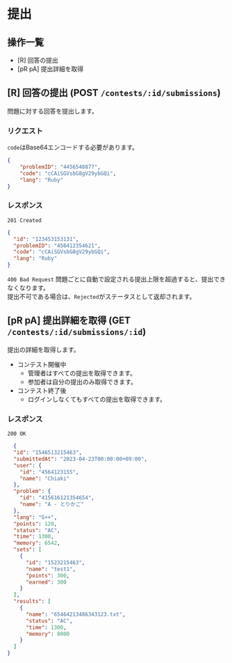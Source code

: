 # 提出

## 操作一覧

- [R] 回答の提出
- [pR pA] 提出詳細を取得

## [R] 回答の提出 (POST `/contests/:id/submissions`)

問題に対する回答を提出します。

### リクエスト

`code`はBase64エンコードする必要があります。

```json
{
    "problemID": "4456548877",
    "code": "cCAiSGVsbG8gV29ybGQi",
    "lang": "Ruby"
}
```

### レスポンス

`201 Created`

```json
{
  "id": "123453153131",
  "problemID": "456412354621",
  "code": "cCAiSGVsbG8gV29ybGQi",
  "lang": "Ruby"
}
```

`400 Bad Request`
問題ごとに自動で設定される提出上限を超過すると、提出できなくなります。  
提出不可である場合は、`Rejected`がステータスとして返却されます。

## [pR pA] 提出詳細を取得 (GET `/contests/:id/submissions/:id`)

提出の詳細を取得します。

- コンテスト開催中
  - 管理者はすべての提出を取得できます。
  - 参加者は自分の提出のみ取得できます。
- コンテスト終了後
  - ログインしなくてもすべての提出を取得できます。

### レスポンス

`200 OK`

```json
  {
  "id": "1546513215463",
  "submittedAt": "2023-04-23T00:00:00+09:00",
  "user": {
    "id": "4564123155",
    "name": "Chiaki"
  },
  "problem": {
    "id": "415616121354654",
    "name": "A - とりかご"
  },
  "lang": "G++",
  "points": 120,
  "status": "AC",
  "time": 1300,
  "memory": 6542,
  "sets": [
    {
      "id": "1523215463",
      "name": "test1",
      "points": 300,
      "earned": 300
    }
  ],
  "results": [
    {
      "name": "65464213486343123.txt",
      "status": "AC",
      "time": 1300,
      "memory": 8000
    }
  ]
}
```
